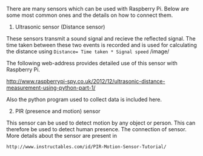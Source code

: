 
There are many sensors which can be used with Raspberry Pi. Below are some most common ones and the details on how to connect them.


1. Ultrasonic sensor (Distance sensor)

These sensors transmit a sound signal and recieve the reflected signal. The time taken between these two events is recorded and is used for calculating the distance using `Distance= Time taken * Signal speed`
/image/

The following web-address provides detailed use of this sensor with Raspberry Pi.

http://www.raspberrypi-spy.co.uk/2012/12/ultrasonic-distance-measurement-using-python-part-1/

Also the python program used to collect data is included here.

2. PIR (presence and motion) sensor

This sensor can be used to detect motion by any object or person. This can therefore be used to detect human presence. The connection of sensor. More details about the sensor are present in 

`http://www.instructables.com/id/PIR-Motion-Sensor-Tutorial/`
